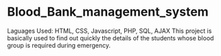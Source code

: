 # Blood_Bank_management_system

Laguages Used: HTML, CSS, Javascript, PHP, SQL, AJAX
This project is basically used to find out quickly the details of the students whose blood group is required during emergency.



